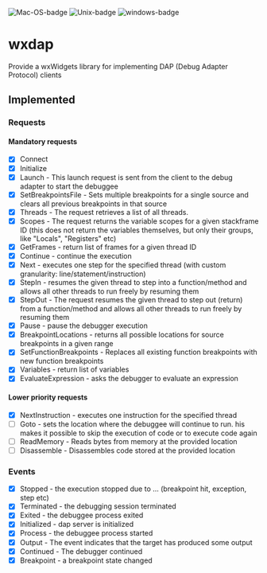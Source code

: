 ![Mac-OS-badge](https://github.com/eranif/wxdap/actions/workflows/macos.yml/badge.svg)
![Unix-badge](https://github.com/eranif/wxdap/actions/workflows/ubuntu.yml/badge.svg)
![windows-badge](https://github.com/eranif/wxdap/actions/workflows/windows.yml/badge.svg)

# wxdap
Provide a wxWidgets library for implementing DAP (Debug Adapter Protocol) clients

## Implemented

### Requests

#### Mandatory requests

- [x] Connect
- [x] Initialize
- [x] Launch - This launch request is sent from the client to the debug adapter to start the debuggee
- [x] SetBreakpointsFile - Sets multiple breakpoints for a single source and clears all previous breakpoints in that source
- [x] Threads - The request retrieves a list of all threads.
- [x] Scopes - The request returns the variable scopes for a given stackframe ID (this does not return the variables themselves, but only their groups, like "Locals", "Registers" etc)
- [x] GetFrames - return list of frames for a given thread ID
- [x] Continue - continue the execution
- [x] Next - executes one step for the specified thread (with custom granularity: line/statement/instruction)
- [X] StepIn - resumes the given thread to step into a function/method and allows all other threads to run freely by resuming them
- [X] StepOut - The request resumes the given thread to step out (return) from a function/method and allows all other threads to run freely by resuming them
- [X] Pause - pause the debugger execution
- [X] BreakpointLocations - returns all possible locations for source breakpoints in a given range
- [X] SetFunctionBreakpoints - Replaces all existing function breakpoints with new function breakpoints
- [X] Variables - return list of variables
- [X] EvaluateExpression - asks the debugger to evaluate an expression

#### Lower priority requests

- [X] NextInstruction - executes one instruction for the specified thread
- [ ] Goto - sets the location where the debuggee will continue to run. his makes it possible to skip the execution of
      code or to execute code again
- [ ] ReadMemory - Reads bytes from memory at the provided location
- [ ] Disassemble - Disassembles code stored at the provided location

### Events

- [x] Stopped - the execution stopped due to ... (breakpoint hit, exception, step etc)
- [x] Terminated - the debugging session terminated
- [x] Exited - the debuggee process exited
- [x] Initialized - dap server is initialized
- [x] Process - the debuggee process started
- [x] Output - The event indicates that the target has produced some output
- [x] Continued - The debugger continued
- [x] Breakpoint - a breakpoint state changed
